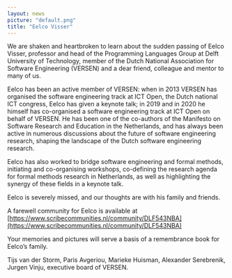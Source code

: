 ```yaml
---
layout: news
picture: "default.png"
title: "Eelco Visser"
---
```


We are shaken and heartbroken to learn about the sudden passing of Eelco Visser, professor and head of the Programming Languages Group at Delft University of Technology, member of the Dutch National Association for Software Engineering (VERSEN) and a dear friend, colleague and mentor to many of us.

Eelco has been an active member of VERSEN: when in 2013 VERSEN has organised the software engineering track at ICT Open, the Dutch national ICT congress, Eelco has given a keynote talk; in 2019 and in 2020 he himself has co-organised a software engineering track at ICT Open on behalf of VERSEN. He has been one of the co-authors of the Manifesto on Software Research and Education in the Netherlands, and has always been active in numerous discussions about the future of software engineering research, shaping the landscape of the Dutch software engineering research.

Eelco has also worked to bridge software engineering and formal methods, initiating and co-organising workshops, co-defining the research agenda for formal methods research in Netherlands, as well as highlighting the synergy of these fields in a keynote talk.

Eelco is severely missed, and our thoughts are with his family and friends.

A farewell community for Eelco is available at [https://www.scribecommunities.nl/community/DLF543NBA](https://www.scribecommunities.nl/community/DLF543NBA)

Your memories and pictures will serve a basis of a remembrance book for Eelco’s family.

Tijs van der Storm, Paris Avgeriou, Marieke Huisman, Alexander Serebrenik, Jurgen Vinju, executive board of VERSEN.